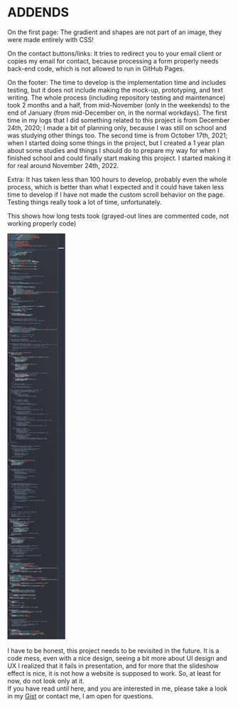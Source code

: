 # ADDENDS

On the first page: The gradient and shapes are not part of an image, they were made entirely with CSS! 

On the contact buttons/links: It tries to redirect you to your email client or copies my email for contact, because processing a form properly needs back-end code, which is not allowed to run in GitHub Pages. 

On the footer: The time to develop is the implementation time and includes testing, but it does not include making the mock-up, prototyping, and text writing. The whole process (including repository testing and maintenance) took 2 months and a half, from mid-November (only in the weekends) to the end of January (from mid-December on, in the normal workdays). The first time in my logs that I did something related to this project is from December 24th, 2020; I made a bit of planning only, because I was still on school and was studying other things too. The second time is from October 17th, 2021; when I started doing some things in the project, but I created a 1 year plan about some studies and things I should do to prepare my way for when I finished school and could finally start making this project. I started making it for real around November 24th, 2022.

Extra: It has taken less than 100 hours to develop, probably even the whole process, which is better than what I expected and it could have taken less time to develop if I have not made the custom scroll behavior on the page. Testing things really took a lot of time, unfortunately. 

This shows how long tests took (grayed-out lines are commented code, not working properly code)

![Code_Testing_Took_Long](how_far_testing_goes.png)

I have to be honest, this project needs to be revisited in the future. It is a code mess, even with a nice design, seeing a bit more about UI design and UX I realized that it fails in presentation, and for more that the slideshow effect is nice, it is not how a website is supposed to work. So, at least for now, do not look only at it. \
If you have read until here, and you are interested in me, please take a look in my [Gist](https://gist.github.com/Firespindash) or contact me, I am open for questions.
